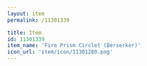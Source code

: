 ```yaml
---
layout: item
permalink: /11301339

title: Item
id: 11301339
item_name: 'Fire Prism Circlet (Berserker)'
icon_url: 'item/icon/11301280.png'
---
```

